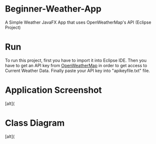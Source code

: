 # Beginner-Weather-App
A Simple Weather JavaFX App that uses OpenWeatherMap's API  (Eclipse Project)

# Run
To run this project, first you have to import it into Eclipse IDE.
Then you have to get an API key from [OpenWeatherMap](https://openweathermap.org/api) in order to get access to Current Weather Data.
Finally paste your API key into "apikeyfile.txt" file.

# Application Screenshot
[alt](

# Class Diagram
[alt](
